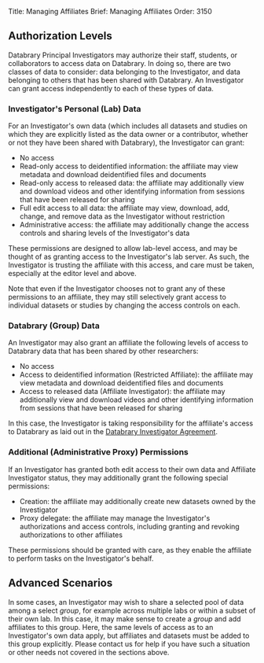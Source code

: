 Title: Managing Affiliates
Brief: Managing Affiliates
Order: 3150

## Authorization Levels

Databrary Principal Investigators may authorize their staff, students, or collaborators to access data on Databrary.
In doing so, there are two classes of data to consider: data belonging to the Investigator, and data belonging to others that has been shared with Databrary.
An Investigator can grant access independently to each of these types of data.

### Investigator's Personal (Lab) Data

For an Investigator's own data (which includes all datasets and studies on which they are explicitly listed as the data owner or a contributor, whether or not they have been shared with Databrary), the Investigator can grant:

- No access
- Read-only access to deidentified information: the affiliate may view metadata and download deidentified files and documents
- Read-only access to released data: the affiliate may additionally view and download videos and other identifying information from sessions that have been released for sharing
- Full edit access to all data: the affiliate may view, download, add, change, and remove data as the Investigator without restriction
- Administrative access: the affiliate may additionally change the access controls and sharing levels of the Investigator's data

These permissions are designed to allow lab-level access, and may be thought of as granting access to the Investigator's lab server.
As such, the Investigator is trusting the affiliate with this access, and care must be taken, especially at the editor level and above.

Note that even if the Investigator chooses not to grant any of these permissions to an affiliate, they may still selectively grant access to individual datasets or studies by changing the access controls on each.

### Databrary (Group) Data

An Investigator may also grant an affiliate the following levels of access to Databrary data that has been shared by other researchers:

- No access
- Access to deidentified information (Restricted Affiliate): the affiliate may view metadata and download deidentified files and documents
- Access to released data (Affiliate Investigator): the affiliate may additionally view and download videos and other identifying information from sessions that have been released for sharing

In this case, the Investigator is taking responsibility for the affiliate's access to Databrary as laid out in the [Databrary Investigator Agreement](|filename|../policies/investigator-agreement.mdi).

### Additional (Administrative Proxy) Permissions

If an Investigator has granted both edit access to their own data and Affiliate Investigator status, they may additionally grant the following special permissions:

- Creation: the affiliate may additionally create new datasets owned by the Investigator
- Proxy delegate: the affiliate may manage the Investigator's authorizations and access controls, including granting and revoking authorizations to other affiliates

These permissions should be granted with care, as they enable the affiliate to perform tasks on the Investigator's behalf.

## Advanced Scenarios

In some cases, an Investigator may wish to share a selected pool of data among a select *group*, for example across multiple labs or within a subset of their own lab.
In this case, it may make sense to create a *group* and add affiliates to this group.
Here, the same levels of access as to an Investigator's own data apply, but affiliates and datasets must be added to this group explicitly.
Please contact us for help if you have such a situation or other needs not covered in the sections above.
